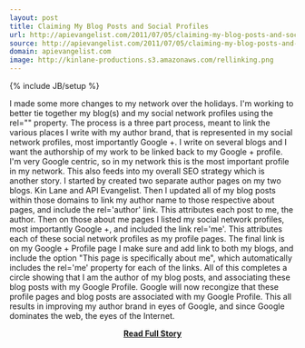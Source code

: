 ```yaml
---
layout: post
title: Claiming My Blog Posts and Social Profiles
url: http://apievangelist.com/2011/07/05/claiming-my-blog-posts-and-social-profiles/
source: http://apievangelist.com/2011/07/05/claiming-my-blog-posts-and-social-profiles/
domain: apievangelist.com
image: http://kinlane-productions.s3.amazonaws.com/rellinking.png
---
```

{% include JB/setup %}<p>I made some more changes to my network over the holidays. I'm working to better tie together my blog(s) and my social network profiles using the rel="" property.
The process is a three part process, meant to link the various places I write with my author brand, that is represented in my social network profiles, most importantly Google +.
I write on several blogs and I want the authorship of my work to be linked back to my Google + profile.
I'm very Google centric, so in my network this is the most important profile in my network. This also feeds into my overall SEO strategy which is another story.
I started by created two separate author pages on my two blogs. Kin Lane and API Evangelist.
Then I updated all of my blog posts within those domains to link my author name to those respective about pages, and include the rel='author' link.  This attributes each post to me, the author.
Then on those about me pages I listed my social network profiles, most importantly Google +, and included the link rel='me'. This attributes each of these social network profiles as my profile pages.
The final link is on my Google + Profile page I make sure and add link to both my blogs, and include the option "This page is specifically about me", which automatically includes the rel='me' property for each of the links.
All of this completes a circle showing that I am the author of my blog posts, and associating these blog posts with my Google Profile. Google will now recongize that these profile pages and blog posts are associated with my Google Profile.
This all results in improving my author brand in eyes of Google, and since Google dominates the web, the eyes of the Internet.
</p>
<center><p><a href="http://apievangelist.com/2011/07/05/claiming-my-blog-posts-and-social-profiles/" style='padding:25px; font-sze:18px; font-weight: bold;'>Read Full Story</a></p></center>
